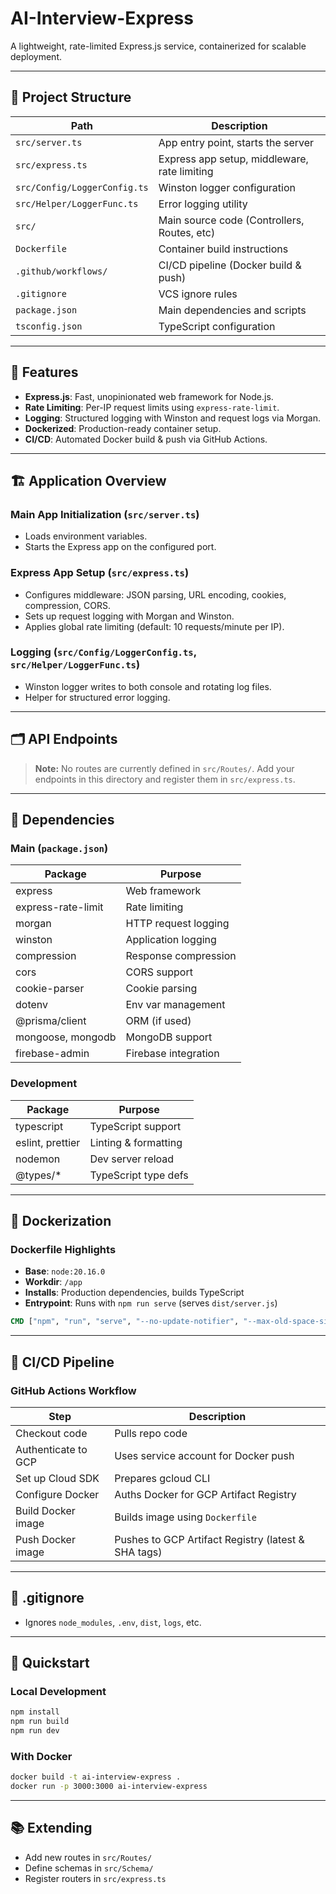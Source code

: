 # AI-Interview-Express

A lightweight, rate-limited Express.js service, containerized for scalable deployment.

---

## 📁 Project Structure

| Path                        | Description                                 |
|-----------------------------|---------------------------------------------|
| `src/server.ts`             | App entry point, starts the server          |
| `src/express.ts`            | Express app setup, middleware, rate limiting|
| `src/Config/LoggerConfig.ts`| Winston logger configuration                |
| `src/Helper/LoggerFunc.ts`  | Error logging utility                       |
| `src/`                      | Main source code (Controllers, Routes, etc) |
| `Dockerfile`                | Container build instructions                |
| `.github/workflows/`        | CI/CD pipeline (Docker build & push)        |
| `.gitignore`                | VCS ignore rules                            |
| `package.json`              | Main dependencies and scripts               |
| `tsconfig.json`             | TypeScript configuration                    |

---

## 🚀 Features

- **Express.js**: Fast, unopinionated web framework for Node.js.
- **Rate Limiting**: Per-IP request limits using `express-rate-limit`.
- **Logging**: Structured logging with Winston and request logs via Morgan.
- **Dockerized**: Production-ready container setup.
- **CI/CD**: Automated Docker build & push via GitHub Actions.

---

## 🏗️ Application Overview

### Main App Initialization (`src/server.ts`)

- Loads environment variables.
- Starts the Express app on the configured port.

### Express App Setup (`src/express.ts`)

- Configures middleware: JSON parsing, URL encoding, cookies, compression, CORS.
- Sets up request logging with Morgan and Winston.
- Applies global rate limiting (default: 10 requests/minute per IP).

### Logging (`src/Config/LoggerConfig.ts`, `src/Helper/LoggerFunc.ts`)

- Winston logger writes to both console and rotating log files.
- Helper for structured error logging.

---

## 🗂️ API Endpoints

> **Note:** No routes are currently defined in `src/Routes/`. Add your endpoints in this directory and register them in `src/express.ts`.

---

## 🧩 Dependencies

### Main (`package.json`)

| Package            | Purpose                |
|--------------------|------------------------|
| express            | Web framework          |
| express-rate-limit | Rate limiting          |
| morgan             | HTTP request logging   |
| winston            | Application logging    |
| compression        | Response compression   |
| cors               | CORS support           |
| cookie-parser      | Cookie parsing         |
| dotenv             | Env var management     |
| @prisma/client     | ORM (if used)          |
| mongoose, mongodb  | MongoDB support        |
| firebase-admin     | Firebase integration   |

### Development

| Package         | Purpose                |
|-----------------|------------------------|
| typescript      | TypeScript support     |
| eslint, prettier| Linting & formatting   |
| nodemon         | Dev server reload      |
| @types/*        | TypeScript type defs   |

---

## 🐳 Dockerization

### Dockerfile Highlights

- **Base**: `node:20.16.0`
- **Workdir**: `/app`
- **Installs**: Production dependencies, builds TypeScript
- **Entrypoint**: Runs with `npm run serve` (serves `dist/server.js`)

```dockerfile
CMD ["npm", "run", "serve", "--no-update-notifier", "--max-old-space-size=50"]
```

---

## 🔄 CI/CD Pipeline

### GitHub Actions Workflow

| Step                        | Description                                  |
|-----------------------------|----------------------------------------------|
| Checkout code               | Pulls repo code                              |
| Authenticate to GCP         | Uses service account for Docker push         |
| Set up Cloud SDK            | Prepares gcloud CLI                          |
| Configure Docker            | Auths Docker for GCP Artifact Registry       |
| Build Docker image          | Builds image using `Dockerfile`              |
| Push Docker image           | Pushes to GCP Artifact Registry (latest & SHA tags) |

---

## 📝 .gitignore

- Ignores `node_modules`, `.env`, `dist`, `logs`, etc.

---

## 🏁 Quickstart

### Local Development

```bash
npm install
npm run build
npm run dev
```

### With Docker

```bash
docker build -t ai-interview-express .
docker run -p 3000:3000 ai-interview-express
```

---

## 📚 Extending

- Add new routes in `src/Routes/`
- Define schemas in `src/Schema/`
- Register routers in `src/express.ts`
